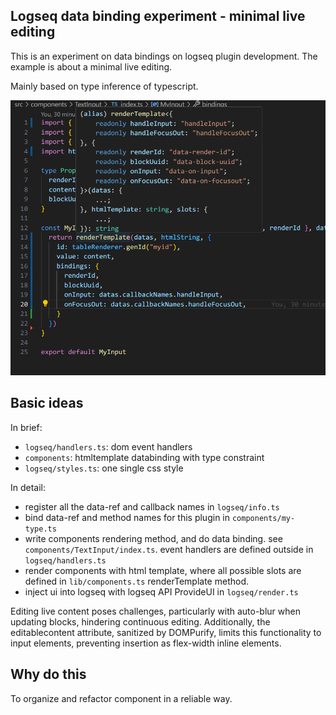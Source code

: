 ## Logseq data binding experiment - minimal live editing

This is an experiment on data bindings on logseq plugin development. The example is about a minimal live editing.

Mainly based on type inference of typescript.

![demo](./media/typehints-on-render-databinding.png)

## Basic ideas

In brief:
- `logseq/handlers.ts`: dom event handlers
- `components`: htmltemplate databinding with type constraint
- `logseq/styles.ts`: one single css style

In detail: 

- register all the data-ref and callback names in `logseq/info.ts`
- bind data-ref and method names for this plugin in `components/my-type.ts`
- write components rendering method, and do data binding. see `components/TextInput/index.ts`. event handlers are defined outside in `logseq/handlers.ts`
- render components with html template, where all possible slots are defined in `lib/components.ts` renderTemplate method.
- inject ui into logseq with logseq API ProvideUI in `logseq/render.ts`

Editing live content poses challenges, particularly with auto-blur when updating blocks, hindering continuous editing. Additionally, the editablecontent attribute, sanitized by DOMPurify, limits this functionality to input elements, preventing insertion as flex-width inline elements.

## Why do this

To organize and refactor component in a reliable way.